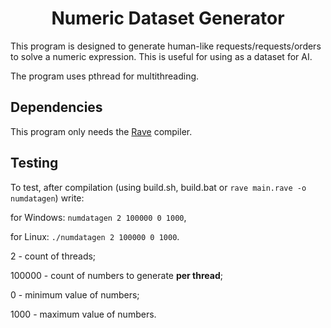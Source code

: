 <h1 align="center">Numeric Dataset Generator</h1>
This program is designed to generate human-like requests/requests/orders to solve a numeric expression. This is useful for using as a dataset for AI.

The program uses pthread for multithreading.

## Dependencies
This program only needs the [Rave](https://github.com/Ttimofeyka/Rave) compiler.

## Testing
To test, after compilation (using build.sh, build.bat or `rave main.rave -o numdatagen`) write:

for Windows: `numdatagen 2 100000 0 1000`,

for Linux: `./numdatagen 2 100000 0 1000`.

2 - count of threads;

100000 - count of numbers to generate **per thread**;

0 - minimum value of numbers;

1000 - maximum value of numbers.
